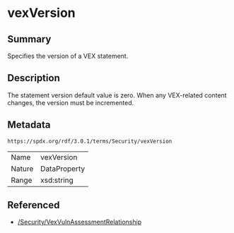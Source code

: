 <!-- Automatically generated by spec-parser v2.5.0 on 2024-08-10T18:46:28.607668+00:00 -->
<!-- SPDX-License-Identifier: Community-Spec-1.0 -->

# vexVersion

## Summary

Specifies the version of a VEX statement.


## Description

The statement version default value is zero. When any VEX-related content changes, the version must be incremented.


## Metadata

`https://spdx.org/rdf/3.0.1/terms/Security/vexVersion`


| | |
|---|---|
| Name | vexVersion |
| Nature | DataProperty |
| Range | xsd:string |




## Referenced

- [/Security/VexVulnAssessmentRelationship](../../Security/Classes/VexVulnAssessmentRelationship.md)

